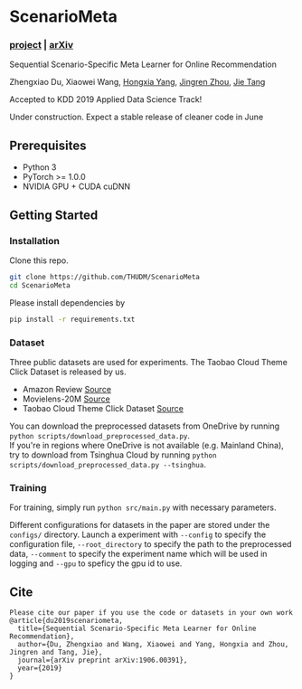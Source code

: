 # ScenarioMeta
### [project](https://sites.google.com/view/scenariometa) | [arXiv](https://arxiv.org/abs/1906.00391)

Sequential Scenario-Specific Meta Learner for Online Recommendation

Zhengxiao Du, Xiaowei Wang, [Hongxia Yang](https://sites.google.com/site/hystatistics/home), [Jingren Zhou](http://www.cs.columbia.edu/~jrzhou/), [Jie Tang](http://keg.cs.tsinghua.edu.cn/jietang/)

Accepted to KDD 2019 Applied Data Science Track!

Under construction. Expect a stable release of cleaner code in June

## Prerequisites

- Python 3
- PyTorch >= 1.0.0
- NVIDIA GPU + CUDA cuDNN

## Getting Started

### Installation

Clone this repo.

```bash
git clone https://github.com/THUDM/ScenarioMeta
cd ScenarioMeta
```

Please install dependencies by

```bash
pip install -r requirements.txt
```

### Dataset

Three public datasets are used for experiments. The Taobao Cloud Theme Click Dataset is released by us.

- Amazon Review [Source](http://jmcauley.ucsd.edu/data/amazon)
- Movielens-20M [Source](https://grouplens.org/datasets/movielens/20m/)
- Taobao Cloud Theme Click Dataset [Source](https://tianchi.aliyun.com/dataset/dataDetail?dataId=9716)

You can download the preprocessed datasets from OneDrive by running `python scripts/download_preprocessed_data.py`.  
If you're in regions where OneDrive is not available (e.g. Mainland China), try to download from Tsinghua Cloud by running `python scripts/download_preprocessed_data.py --tsinghua`.

### Training

For training, simply run `python src/main.py` with necessary parameters.  

Different configurations for datasets in the paper are stored under the `configs/` directory. Launch a experiment with `--config` to specify the configuration file, `--root_directory` to specify the path to the preprocessed data, `--comment` to specify the experiment name which will be used in logging and `--gpu` to speficy the gpu id to use. 

## Cite
```
Please cite our paper if you use the code or datasets in your own work
@article{du2019scenariometa,
  title={Sequential Scenario-Specific Meta Learner for Online Recommendation},
  author={Du, Zhengxiao and Wang, Xiaowei and Yang, Hongxia and Zhou, Jingren and Tang, Jie},
  journal={arXiv preprint arXiv:1906.00391},
  year={2019}
}
```

